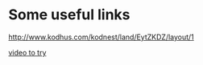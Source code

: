 # Some useful links
http://www.kodhus.com/kodnest/land/EytZKDZ/layout/1

[video to try](https://www.youtube.com/watch?v=YxMtL6lJbZw)

